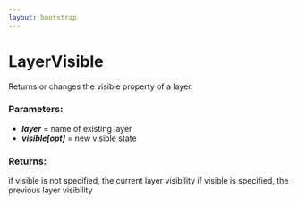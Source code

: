 ```yaml
---
layout: bootstrap
---
```


# LayerVisible

Returns or changes the visible property of a layer.
        

### Parameters:

- ***layer*** = name of existing layer
- ***visible[opt]*** = new visible state
        

### Returns:


if visible is not specified, the current layer visibility
if visible is specified, the previous layer visibility
        
